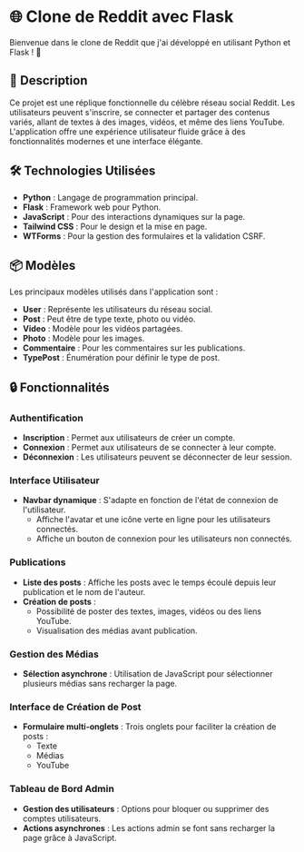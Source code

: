 # 🌐 Clone de Reddit avec Flask

Bienvenue dans le clone de Reddit que j'ai développé en utilisant Python et Flask ! 🚀

## 📖 Description

Ce projet est une réplique fonctionnelle du célèbre réseau social Reddit. Les utilisateurs peuvent s'inscrire, se connecter et partager des contenus variés, allant de textes à des images, vidéos, et même des liens YouTube. L'application offre une expérience utilisateur fluide grâce à des fonctionnalités modernes et une interface élégante.

## 🛠️ Technologies Utilisées

- **Python** : Langage de programmation principal.
- **Flask** : Framework web pour Python.
- **JavaScript** : Pour des interactions dynamiques sur la page.
- **Tailwind CSS** : Pour le design et la mise en page.
- **WTForms** : Pour la gestion des formulaires et la validation CSRF.

## 📦 Modèles

Les principaux modèles utilisés dans l'application sont :

- **User** : Représente les utilisateurs du réseau social.
- **Post** : Peut être de type texte, photo ou vidéo.
- **Video** : Modèle pour les vidéos partagées.
- **Photo** : Modèle pour les images.
- **Commentaire** : Pour les commentaires sur les publications.
- **TypePost** : Énumération pour définir le type de post.

## 🔒 Fonctionnalités

### Authentification

- **Inscription** : Permet aux utilisateurs de créer un compte.
- **Connexion** : Permet aux utilisateurs de se connecter à leur compte.
- **Déconnexion** : Les utilisateurs peuvent se déconnecter de leur session.

### Interface Utilisateur

- **Navbar dynamique** : S'adapte en fonction de l'état de connexion de l'utilisateur.
  - Affiche l'avatar et une icône verte en ligne pour les utilisateurs connectés.
  - Affiche un bouton de connexion pour les utilisateurs non connectés.

### Publications

- **Liste des posts** : Affiche les posts avec le temps écoulé depuis leur publication et le nom de l'auteur.
- **Création de posts** :
  - Possibilité de poster des textes, images, vidéos ou des liens YouTube.
  - Visualisation des médias avant publication.

### Gestion des Médias

- **Sélection asynchrone** : Utilisation de JavaScript pour sélectionner plusieurs médias sans recharger la page.

### Interface de Création de Post

- **Formulaire multi-onglets** : Trois onglets pour faciliter la création de posts :
  - Texte
  - Médias
  - YouTube

### Tableau de Bord Admin

- **Gestion des utilisateurs** : Options pour bloquer ou supprimer des comptes utilisateurs.
- **Actions asynchrones** : Les actions admin se font sans recharger la page grâce à JavaScript.

